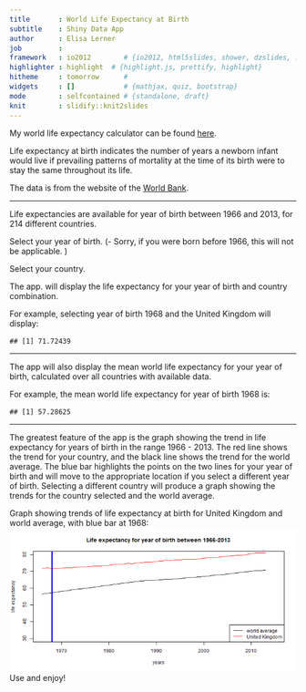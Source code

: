 ```yaml
---
title       : World Life Expectancy at Birth
subtitle    : Shiny Data App 
author      : Elisa Lerner
job         : 
framework   : io2012        # {io2012, html5slides, shower, dzslides, ...}
highlighter : highlight  # {highlight.js, prettify, highlight}
hitheme     : tomorrow      # 
widgets     : []            # {mathjax, quiz, bootstrap}
mode        : selfcontained # {standalone, draft}
knit        : slidify::knit2slides
---
```


<style>
.title-slide {
  background-color: #000000
}

.title-slide hgroup > h1{
 font-family: 'David', 'Ariel', sanserif; 
}

.title-slide hgroup > h1, 
.title-slide hgroup > h2 {
  color:   #EF5150
}

.slide {
        background-color: #000000
}
</style>
My world life expectancy calculator can be found [here](https://renrele.shinyapps.io/devdatprod). 

Life expectancy at birth indicates the number of years a newborn infant would live if prevailing patterns of mortality at the time of its birth were to stay the same throughout its life.  


The data is from the website of the [World Bank](http://databank.worldbank.org/data/home.aspx).  

---

Life expectancies are available for year of birth between 1966 and 2013, for 214 different countries.  
  
  
Select your year of birth. (- Sorry, if you were born before 1966, this will not be applicable. )    
  
  
Select your country.  
  
  
The app. will display the life expectancy for your year of birth and country combination.  
  
  
For example, selecting year of birth 1968 and the United Kingdom will display:  


```
## [1] 71.72439
```

---

The app will also display the mean world life expectancy for your year of birth, calculated over all countries with available data.

For example, the mean world life expectancy for year of birth 1968 is:

```
## [1] 57.28625
```

---
The greatest feature of the app is the graph showing the trend in life expectancy for years of birth in the range 1966 - 2013. The red line shows the trend for your country, and the black line shows the trend for the world average. The blue bar highlights the points on the two lines for your year of birth and will move to the appropriate location if you select a different year of birth. Selecting a different country will produce a graph showing the trends for the country selected and the world average.

Graph showing trends of life expectancy at birth for United Kingdom and world average, with blue bar at 1968:  
![plot of chunk unnamed-chunk-3](assets/fig/unnamed-chunk-3-1.png) 
Use and enjoy!


